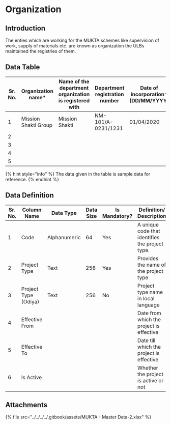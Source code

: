 # Organization

## Introduction

The enties which are working for the MUKTA schemes like supervision of work, supply of materials etc. are known as organization the ULBs maintained the registries of them.

## Data Table

| Sr. No. | Organization name\*  | Name of the department organization is registered with | Department registration number | Date of incorporation\* (DD/MM/YYYY) | Organization type\*          | Orgaization sub type\* | Functional category\* | Class/ Rank\*  | Valid From\* (DD/MM/YYYY) | Valid To (DD/MM/YYYY) | City\* | Ward\* | Locality\* | Street Name | Door/ House No. | Contact Person Name\* | Contact Person Mobile\* | Contact Person Email | Account holder's name\* | Account number\* | IFSC\*      | PAN\*      | GSTIN\*\* |
| ------- | -------------------- | ------------------------------------------------------ | ------------------------------ | ------------------------------------ | ---------------------------- | ---------------------- | --------------------- | -------------- | ------------------------- | --------------------- | ------ | ------ | ---------- | ----------- | --------------- | --------------------- | ----------------------- | -------------------- | ----------------------- | ---------------- | ----------- | ---------- | --------- |
| 1       | Mission Shakti Group | Mission Shakti                                         | NM-101/A-0231/1231             | 01/04/2020                           | Community Based Organization | Area Level Federation  | Not Applicable        | Not Applicable | 01/04/2021                |                       | Jatni  | Ward1  | MG Road    |             |                 | Asha Devi             | 8762134510              |                      | Mission Shakti Group    | 1000010342151    | UBI00171231 | KNSPD7109N |           |
| 2       |                      |                                                        |                                |                                      |                              |                        |                       |                |                           |                       |        |        |            |             |                 |                       |                         |                      |                         |                  |             |            |           |
| 3       |                      |                                                        |                                |                                      |                              |                        |                       |                |                           |                       |        |        |            |             |                 |                       |                         |                      |                         |                  |             |            |           |
| 4       |                      |                                                        |                                |                                      |                              |                        |                       |                |                           |                       |        |        |            |             |                 |                       |                         |                      |                         |                  |             |            |           |
| 5       |                      |                                                        |                                |                                      |                              |                        |                       |                |                           |                       |        |        |            |             |                 |                       |                         |                      |                         |                  |             |            |           |

{% hint style="info" %}
The data given in the table is sample data for reference.
{% endhint %}

## Data Definition

| Sr. No. | Column Name          | Data Type    | Data Size | Is Mandatory? | Definition/ Description                         |
| ------- | -------------------- | ------------ | --------- | ------------- | ----------------------------------------------- |
| 1       | Code                 | Alphanumeric | 64        | Yes           | A unique code that identifies the project type. |
| 2       | Project Type         | Text         | 256       | Yes           | Provides the name of the project type           |
| 3       | Project Type (Odiya) | Text         | 256       | No            | Project type name in local language             |
| 4       | Effective From       |              |           |               | Date from which the project is effective        |
| 5       | Effective To         |              |           |               | Date till which the project is effective        |
| 6       | Is Active            |              |           |               | Whether the project is active or not            |

## Attachments

{% file src="../../../../.gitbook/assets/MUKTA - Master Data-2.xlsx" %}
